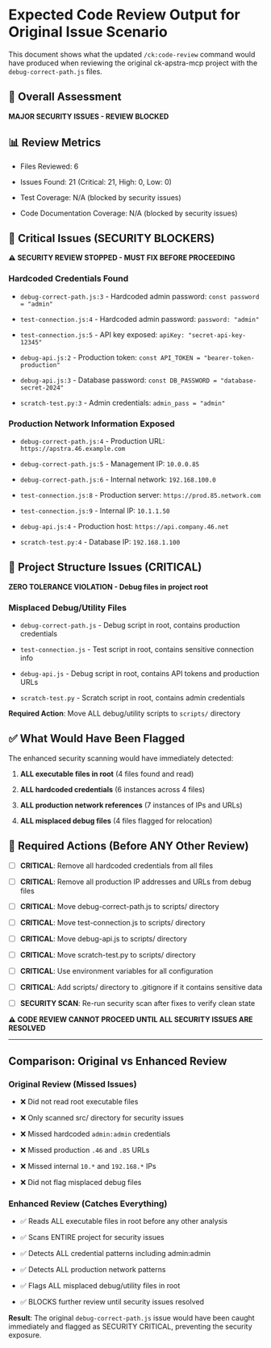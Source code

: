 # Expected Code Review Output for Original Issue Scenario

This document shows what the updated `/ck:code-review` command would have produced when reviewing the original ck-apstra-mcp project with the `debug-correct-path.js` files.

## 🎯 Overall Assessment
**MAJOR SECURITY ISSUES - REVIEW BLOCKED**

## 📊 Review Metrics

- Files Reviewed: 6

- Issues Found: 21 (Critical: 21, High: 0, Low: 0)

- Test Coverage: N/A (blocked by security issues)

- Code Documentation Coverage: N/A (blocked by security issues)

## 🔴 Critical Issues (SECURITY BLOCKERS)
**⚠️ SECURITY REVIEW STOPPED - MUST FIX BEFORE PROCEEDING**

### Hardcoded Credentials Found

- `debug-correct-path.js:3` - Hardcoded admin password: `const password = "admin"`

- `test-connection.js:4` - Hardcoded admin password: `password: "admin"`

- `test-connection.js:5` - API key exposed: `apiKey: "secret-api-key-12345"`

- `debug-api.js:2` - Production token: `const API_TOKEN = "bearer-token-production"`

- `debug-api.js:3` - Database password: `const DB_PASSWORD = "database-secret-2024"`

- `scratch-test.py:3` - Admin credentials: `admin_pass = "admin"`

### Production Network Information Exposed

- `debug-correct-path.js:4` - Production URL: `https://apstra.46.example.com`

- `debug-correct-path.js:5` - Management IP: `10.0.0.85`

- `debug-correct-path.js:6` - Internal network: `192.168.100.0`

- `test-connection.js:8` - Production server: `https://prod.85.network.com`

- `test-connection.js:9` - Internal IP: `10.1.1.50`

- `debug-api.js:4` - Production host: `https://api.company.46.net`

- `scratch-test.py:4` - Database IP: `192.168.1.100`

## 📁 Project Structure Issues (CRITICAL)
**ZERO TOLERANCE VIOLATION - Debug files in project root**

### Misplaced Debug/Utility Files

- `debug-correct-path.js` - Debug script in root, contains production credentials

- `test-connection.js` - Test script in root, contains sensitive connection info

- `debug-api.js` - Debug script in root, contains API tokens and production URLs

- `scratch-test.py` - Scratch script in root, contains admin credentials

**Required Action**: Move ALL debug/utility scripts to `scripts/` directory

## ✅ What Would Have Been Flagged
The enhanced security scanning would have immediately detected:


1. **ALL executable files in root** (4 files found and read)

2. **ALL hardcoded credentials** (6 instances across 4 files)

3. **ALL production network references** (7 instances of IPs and URLs)

4. **ALL misplaced debug files** (4 files flagged for relocation)

## 📝 Required Actions (Before ANY Other Review)

- [ ] **CRITICAL**: Remove all hardcoded credentials from all files

- [ ] **CRITICAL**: Remove all production IP addresses and URLs from debug files

- [ ] **CRITICAL**: Move debug-correct-path.js to scripts/ directory

- [ ] **CRITICAL**: Move test-connection.js to scripts/ directory

- [ ] **CRITICAL**: Move debug-api.js to scripts/ directory

- [ ] **CRITICAL**: Move scratch-test.py to scripts/ directory

- [ ] **CRITICAL**: Use environment variables for all configuration

- [ ] **CRITICAL**: Add scripts/ directory to .gitignore if it contains sensitive data

- [ ] **SECURITY SCAN**: Re-run security scan after fixes to verify clean state

**⚠️ CODE REVIEW CANNOT PROCEED UNTIL ALL SECURITY ISSUES ARE RESOLVED**

---

## Comparison: Original vs Enhanced Review

### Original Review (Missed Issues)

- ❌ Did not read root executable files

- ❌ Only scanned src/ directory for security issues

- ❌ Missed hardcoded `admin:admin` credentials

- ❌ Missed production `.46` and `.85` URLs

- ❌ Missed internal `10.*` and `192.168.*` IPs

- ❌ Did not flag misplaced debug files

### Enhanced Review (Catches Everything)

- ✅ Reads ALL executable files in root before any other analysis

- ✅ Scans ENTIRE project for security issues

- ✅ Detects ALL credential patterns including admin:admin

- ✅ Detects ALL production network patterns

- ✅ Flags ALL misplaced debug/utility files in root

- ✅ BLOCKS further review until security issues resolved

**Result**: The original `debug-correct-path.js` issue would have been caught immediately and flagged as SECURITY CRITICAL, preventing the security exposure.
